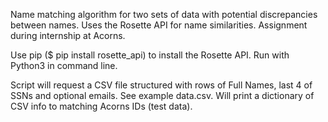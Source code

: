 Name matching algorithm for two sets of data with potential discrepancies between names. Uses the Rosette API for name similarities.
Assignment during internship at Acorns.

Use pip ($ pip install rosette_api) to install the Rosette API.
Run with Python3 in command line. 

Script will request a CSV file structured with rows of Full Names, last 4 of SSNs and optional emails. See example data.csv.
Will print a dictionary of CSV info to matching Acorns IDs (test data).
